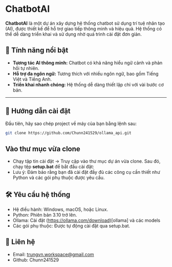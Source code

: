 ﻿# ChatbotAI 

**ChatbotAI** là một dự án xây dựng hệ thống chatbot sử dụng trí tuệ nhân tạo (AI), được thiết kế để hỗ trợ giao tiếp thông minh và hiệu quả. Hệ thống có thể dễ dàng triển khai và sử dụng nhờ quá trình cài đặt đơn giản.

## 🌟 Tính năng nổi bật
- **Tương tác AI thông minh:** Chatbot có khả năng hiểu ngữ cảnh và phản hồi tự nhiên.  
- **Hỗ trợ đa ngôn ngữ:** Tương thích với nhiều ngôn ngữ, bao gồm Tiếng Việt và Tiếng Anh.  
- **Triển khai nhanh chóng:** Hệ thống dễ dàng thiết lập chỉ với vài bước cơ bản.  

---

## 🚀 Hướng dẫn cài đặt


Đầu tiên, hãy sao chép project về máy của bạn bằng lệnh sau:
```bash
git clone https://github.com/Chunn241529/ollama_api.git
```
## Vào thư mục vừa clone
- Chạy tập tin cài đặt -> Truy cập vào thư mục dự án vừa clone. Sau đó, chạy tệp **__setup__.bat** để bắt đầu cài đặt:
- Lưu ý: Đảm bảo rằng bạn đã cài đặt đầy đủ các công cụ cần thiết như Python và các gói phụ thuộc được yêu cầu.

## 🛠 Yêu cầu hệ thống
- Hệ điều hành: Windows, macOS, hoặc Linux.
- Python: Phiên bản 3.10 trở lên.
- Ollama: Cài đặt (https://ollama.com/download)[ollama] và các models
- Các gói phụ thuộc: Được tự động cài đặt qua setup.bat.

## 📧 Liên hệ
- Email: trungvn.workspace@gmail.com
- Github: Chunn241529
